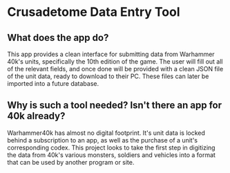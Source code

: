 # Crusadetome Data Entry Tool


## What does the app do?
This app provides a clean interface for submitting data from Warhammer 40k's units, specifically the 10th edition of the game. The user will fill out all of the relevant fields, and once done will be provided with a clean JSON file of the unit data, ready to download to their PC. These files can later be imported into a future database.


## Why is such a tool needed? Isn't there an app for 40k already?
Warhammer40k has almost no digital footprint. It's unit data is locked behind a subscription to an app, as well as the purchase of a unit's corresponding codex. This project looks to take the first step in digitizing the data from 40k's various monsters, soldiers and vehicles into a format that can be used by another program or site.